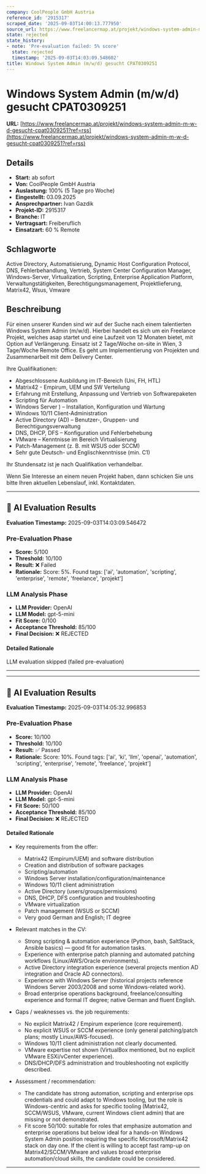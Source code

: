 ```yaml
---
company: CoolPeople GmbH Austria
reference_id: '2915317'
scraped_date: '2025-09-03T14:00:13.777950'
source_url: https://www.freelancermap.at/projekt/windows-system-admin-m-w-d-gesucht-cpat0309251?ref=rss
state: rejected
state_history:
- note: 'Pre-evaluation failed: 5% score'
  state: rejected
  timestamp: '2025-09-03T14:03:09.548602'
title: Windows System Admin (m/w/d) gesucht CPAT0309251
---
```



# Windows System Admin (m/w/d) gesucht CPAT0309251
**URL:** [https://www.freelancermap.at/projekt/windows-system-admin-m-w-d-gesucht-cpat0309251?ref=rss](https://www.freelancermap.at/projekt/windows-system-admin-m-w-d-gesucht-cpat0309251?ref=rss)
## Details
- **Start:** ab sofort
- **Von:** CoolPeople GmbH Austria
- **Auslastung:** 100% (5 Tage pro Woche)
- **Eingestellt:** 03.09.2025
- **Ansprechpartner:** Ivan Gazdik
- **Projekt-ID:** 2915317
- **Branche:** IT
- **Vertragsart:** Freiberuflich
- **Einsatzart:** 60
                                                % Remote

## Schlagworte
Active Directory, Automatisierung, Dynamic Host Configuration Protocol, DNS, Fehlerbehandlung, Vertrieb, System Center Configuration Manager, Windows-Server, Virtualization, Scripting, Enterprise Application Platform, Verwaltungstätigkeiten, Berechtigungsmanagement, Projektlieferung, Matrix42, Wsus, Vmware

## Beschreibung
Für einen unserer Kunden sind wir auf der Suche nach einem talentierten Windows System Admin (m/w/d).
Hierbei handelt es sich um ein Freelance Projekt, welches asap startet und eine Laufzeit von 12 Monaten bietet, mit Option auf Verlängerung.
Einsatz ist 2 Tage/Woche on-site in Wien, 3 Tage/Woche Remote Office.
Es geht um Implementierung von Projekten und Zusammenarbeit mit dem Delivery Center.

Ihre Qualifikationen:
- Abgeschlossene Ausbildung im IT-Bereich (Uni, FH, HTL)
- Matrix42 - Empirum, UEM und SW Verteilung
- Erfahrung mit Erstellung, Anpassung und Vertrieb von Softwarepaketen
- Scripting für Automation
- Windows Server ) – Installation, Konfiguration und Wartung
- Windows 10/11 Client-Administration
- Active Directory (AD) – Benutzer-, Gruppen- und Berechtigungsverwaltung
- DNS, DHCP, DFS – Konfiguration und Fehlerbehebung
- VMware – Kenntnisse im Bereich Virtualisierung
- Patch-Management (z. B. mit WSUS oder SCCM)
- Sehr gute Deutsch- und Englischkenntnisse (min. C1)

Ihr Stundensatz ist je nach Qualifikation verhandelbar.

Wenn Sie Interesse an einem neuen Projekt haben, dann schicken Sie uns bitte Ihren aktuellen Lebenslauf, inkl. Kontaktdaten.

---

## 🤖 AI Evaluation Results

**Evaluation Timestamp:** 2025-09-03T14:03:09.546472

### Pre-Evaluation Phase
- **Score:** 5/100
- **Threshold:** 10/100
- **Result:** ❌ Failed
- **Rationale:** Score: 5%. Found tags: ['ai', 'automation', 'scripting', 'enterprise', 'remote', 'freelance', 'projekt']

### LLM Analysis Phase
- **LLM Provider:** OpenAI
- **LLM Model:** gpt-5-mini
- **Fit Score:** 0/100
- **Acceptance Threshold:** 85/100
- **Final Decision:** ❌ REJECTED

#### Detailed Rationale
LLM evaluation skipped (failed pre-evaluation)

---


---

## 🤖 AI Evaluation Results

**Evaluation Timestamp:** 2025-09-03T14:05:32.996853

### Pre-Evaluation Phase
- **Score:** 10/100
- **Threshold:** 10/100
- **Result:** ✅ Passed
- **Rationale:** Score: 10%. Found tags: ['ai', 'ki', 'llm', 'openai', 'automation', 'scripting', 'enterprise', 'remote', 'freelance', 'projekt']

### LLM Analysis Phase
- **LLM Provider:** OpenAI
- **LLM Model:** gpt-5-mini
- **Fit Score:** 50/100
- **Acceptance Threshold:** 85/100
- **Final Decision:** ❌ REJECTED

#### Detailed Rationale
- Key requirements from the offer:
  - Matrix42 (Empirum/UEM) and software distribution
  - Creation and distribution of software packages
  - Scripting/automation
  - Windows Server installation/configuration/maintenance
  - Windows 10/11 client administration
  - Active Directory (users/groups/permissions)
  - DNS, DHCP, DFS configuration and troubleshooting
  - VMware virtualization
  - Patch management (WSUS or SCCM)
  - Very good German and English; IT degree

- Relevant matches in the CV:
  - Strong scripting & automation experience (Python, bash, SaltStack, Ansible basics) — good fit for automation tasks.
  - Experience with enterprise patch planning and automated patching workflows (Linux/AWS/Oracle environments).
  - Active Directory integration experience (several projects mention AD integration and Oracle AD connectors).
  - Experience with Windows Server (historical projects reference Windows Server 2003/2008 and some Windows-related work).
  - Broad enterprise operations background, freelance/consulting experience and formal IT degree; native German and fluent English.

- Gaps / weaknesses vs. the job requirements:
  - No explicit Matrix42 / Empirum experience (core requirement).
  - No explicit WSUS or SCCM experience (only general patching/patch plans; mostly Linux/AWS-focused).
  - Windows 10/11 client administration not clearly documented.
  - VMware expertise not shown (VirtualBox mentioned, but no explicit VMware ESXi/vCenter experience).
  - DNS/DHCP/DFS administration and troubleshooting not explicitly described.

- Assessment / recommendation:
  - The candidate has strong automation, scripting and enterprise ops credentials and could adapt to Windows tooling, but the role is Windows-centric and asks for specific tooling (Matrix42, SCCM/WSUS, VMware, current Windows client admin) that are missing or not demonstrated.
  - Fit score 50/100: suitable for roles that emphasize automation and enterprise operations but below ideal for a hands-on Windows System Admin position requiring the specific Microsoft/Matrix42 stack on day one. If the client is willing to accept fast ramp-up on Matrix42/SCCM/VMware and values broad enterprise automation/cloud skills, the candidate could be considered.

---
